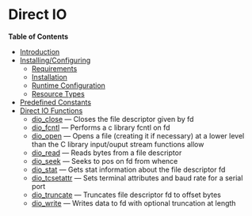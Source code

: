 Direct IO
=========

**Table of Contents**

-   [Introduction](/intro/dio.html)
-   [Installing/Configuring](/dio/setup.html)
    -   [Requirements](/dio/setup.html#Requirements)
    -   [Installation](/dio/setup.html#Installation)
    -   [Runtime Configuration](/dio/setup.html#Runtime%20Configuration)
    -   [Resource Types](/dio/setup.html#Resource%20Types)
-   [Predefined Constants](/dio/constants.html)
-   [Direct IO Functions](/ref/dio.html)
    -   [dio\_close](/ref/dio.html#dio_close) — Closes the file
        descriptor given by fd
    -   [dio\_fcntl](/ref/dio.html#dio_fcntl) — Performs a c library
        fcntl on fd
    -   [dio\_open](/ref/dio.html#dio_open) — Opens a file (creating it
        if necessary) at a lower level than the C library input/ouput
        stream functions allow
    -   [dio\_read](/ref/dio.html#dio_read) — Reads bytes from a file
        descriptor
    -   [dio\_seek](/ref/dio.html#dio_seek) — Seeks to pos on fd from
        whence
    -   [dio\_stat](/ref/dio.html#dio_stat) — Gets stat information
        about the file descriptor fd
    -   [dio\_tcsetattr](/ref/dio.html#dio_tcsetattr) — Sets terminal
        attributes and baud rate for a serial port
    -   [dio\_truncate](/ref/dio.html#dio_truncate) — Truncates file
        descriptor fd to offset bytes
    -   [dio\_write](/ref/dio.html#dio_write) — Writes data to fd with
        optional truncation at length

